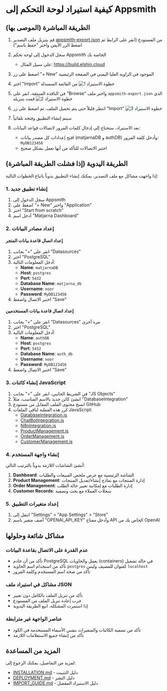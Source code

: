 # كيفية استيراد لوحة التحكم إلى Appsmith

## الطريقة المباشرة (الموصى بها)

1. قم بتنزيل ملف التصدير [appsmith-export.json](https://github.com/ElshinQ/matjarna-appsmith-dashboard/raw/main/appsmith-export.json) من المستودع (انقر على الرابط ثم اضغط الزر الأيمن واختر "حفظ باسم")

2. سجل الدخول إلى لوحة تحكم Appsmith الخاصة بك
   - على سبيل المثال: https://build.elshin.cloud

3. اضغط على زر "+ New" الموجود في الزاوية العليا اليمنى في الصفحة الرئيسية

4. اختر "Import"  من القائمة المنسدلة
   ![خطوة الاستيراد 1](https://i.imgur.com/oUJKTmq.png)

5. في النافذة المنبثقة، انقر على "Browse" واختر ملف `appsmith-export.json` الذي قمت بتنزيله
   ![خطوة الاستيراد 2](https://i.imgur.com/YyYZikG.png)

6. انتظر قليلاً حتى يتم تحميل الملف، ثم اضغط على زر "Import"
   ![خطوة الاستيراد 3](https://i.imgur.com/DLpG1n9.png)

7. سيتم إنشاء التطبيق وفتحه تلقائياً

8. بعد الاستيراد، ستحتاج إلى إدخال كلمات المرور لاتصالات قواعد البيانات:
   - افتح إعدادات كل مصدر بيانات (matjarnaDB و authDB) وأدخل كلمة المرور: `MyDB123456`
   - اختبر الاتصالات للتأكد من أنها تعمل بشكل صحيح

## الطريقة اليدوية (إذا فشلت الطريقة المباشرة)

إذا واجهت مشاكل مع ملف التصدير، يمكنك إنشاء التطبيق يدوياً باتباع الخطوات التالية:

### 1. إنشاء تطبيق جديد

1. سجل الدخول إلى Appsmith
2. اضغط على "+ New" واختر "Application"
3. اختر "Start from scratch"
4. أدخل اسم "Matjarna Dashboard"

### 2. إعداد مصادر البيانات

#### إعداد اتصال قاعدة بيانات المتجر

1. انقر على "+" بجانب "Datasources"
2. اختر "PostgreSQL"
3. أدخل المعلومات التالية:
   - **Name**: `matjarnaDB`
   - **Host**: `postgres`
   - **Port**: `5432`
   - **Database Name**: `matjarna_db`
   - **Username**: `noor`
   - **Password**: `MyDB123456`
4. اختبر الاتصال واضغط "Save"

#### إعداد اتصال قاعدة بيانات المستخدمين

1. انقر على "+" بجانب "Datasources" مرة أخرى
2. اختر "PostgreSQL"
3. أدخل المعلومات التالية:
   - **Name**: `authDB`
   - **Host**: `postgres`
   - **Port**: `5432`
   - **Database Name**: `auth_db`
   - **Username**: `noor`
   - **Password**: `MyDB123456`
4. اختبر الاتصال واضغط "Save"

### 3. إنشاء كائنات JavaScript

1. في الشريط الجانبي، انقر على "+" بجانب "JS Objects"
2. انشئ كائن جديد بالاسم المناسب، مثلاً "DatabaseIntegration"
3. انسخ محتوى الملف المقابل من مستودع GitHub
4. كرر هذه العملية لباقي الملفات JavaScript:
   - [DatabaseIntegration.js](https://github.com/ElshinQ/matjarna-appsmith-dashboard/blob/main/appsmith/js/DatabaseIntegration.js)
   - [ChatBotIntegration.js](https://github.com/ElshinQ/matjarna-appsmith-dashboard/blob/main/appsmith/js/ChatBotIntegration.js)
   - [N8nIntegration.js](https://github.com/ElshinQ/matjarna-appsmith-dashboard/blob/main/appsmith/js/N8nIntegration.js)
   - [ProductManagement.js](https://github.com/ElshinQ/matjarna-appsmith-dashboard/blob/main/appsmith/js/ProductManagement.js)
   - [OrderManagement.js](https://github.com/ElshinQ/matjarna-appsmith-dashboard/blob/main/appsmith/js/OrderManagement.js)
   - [CustomerManagement.js](https://github.com/ElshinQ/matjarna-appsmith-dashboard/blob/main/appsmith/js/CustomerManagement.js)

### 4. إنشاء واجهة المستخدم

أنشئ الشاشات اللازمة يدوياً بالترتيب التالي:

1. **Dashboard**: الشاشة الرئيسية مع عرض ملخص المبيعات والطلبات
2. **Product Management**: إدارة المنتجات مع نماذج إنشاء/تعديل المنتجات
3. **Order Management**: إدارة الطلبات مع إمكانية تغيير حالة الطلب
4. **Customer Records**: سجلات العملاء مع بحث وتصفية

### 5. إعداد متغيرات التطبيق

1. انتقل إلى "Settings" > "App Settings" > "Store"
2. أضف متغير باسم "OPENAI_API_KEY" وأدخل مفتاح API الخاص بك من OpenAI

## مشاكل شائعة وحلولها

### عدم القدرة على الاتصال بقاعدة البيانات

- تأكد من أن خادم PostgreSQL يعمل والحاويات (containers) في حالة تشغيل
- تأكد من استخدام اسم الحاوية `postgres` كعنوان للمضيف وليس `localhost`
- تأكد من صحة اسم المستخدم وكلمة المرور

### مشاكل في استيراد ملف JSON

- تأكد من تنزيل الملف بالكامل دون تغيير
- جرب إعادة تنزيل الملف من المستودع
- إذا استمرت المشكلة، اتبع الطريقة اليدوية

### عناصر الواجهة غير مترابطة

- تأكد من تسمية الكائنات والمتغيرات بنفس الأسماء المستخدمة في الكود
- تأكد من إنشاء جميع الاستعلامات اللازمة

## المزيد من المساعدة

لمزيد من التفاصيل، يمكنك الرجوع إلى:

- [INSTALLATION.md](https://github.com/ElshinQ/matjarna-appsmith-dashboard/blob/main/INSTALLATION.md) - دليل التثبيت
- [DEPLOYMENT.md](https://github.com/ElshinQ/matjarna-appsmith-dashboard/blob/main/DEPLOYMENT.md) - دليل النشر
- [IMPORT_GUIDE.md](https://github.com/ElshinQ/matjarna-appsmith-dashboard/blob/main/IMPORT_GUIDE.md) - دليل الاستيراد المفصل
